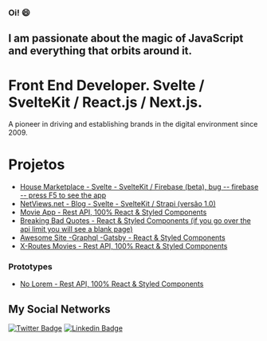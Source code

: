 ### Oi!  😄

## I am passionate about the magic of JavaScript and everything that orbits around it.

# Front End Developer. Svelte / SvelteKit / React.js / Next.js.

A pioneer in driving and establishing brands in the digital environment since 2009.

# Projetos
- [House Marketplace - Svelte - SvelteKit / Firebase (beta), bug -- firebase -- press F5 to see the app](https://svelte-house-marketplace.vercel.app/)
- [NetViews.net - Blog - Svelte - SvelteKit / Strapi (versão 1.0)](https://www.netviews.net/)
- [Movie App - Rest API, 100% React & Styled Components](https://nifty-varahamihira-f9da4d.netlify.app/)
- [Breaking Bad Quotes - React & Styled Components (if you go over the api limit you will see a blank page) ](https://zealous-benz-a0e30d.netlify.app/)
- [Awesome Site -Graphql -Gatsby - React & Styled Components](https://awesome-joliot-d12da0.netlify.app/)
- [X-Routes Movies - Rest API, 100% React & Styled Components](https://infallible-brattain-0cb0e7.netlify.app/)

### Prototypes
- [No Lorem - Rest API, 100% React & Styled Components](https://nifty-jennings-475471.netlify.app/)

## My Social Networks

[![Twitter Badge](https://img.shields.io/badge/-Twitter-1ca0f1?style=flat-square&labelColor=1ca0f1&logo=twitter&logoColor=white&link=https://twitter.com/redes_sociais)](https://twitter.com/redes_sociais) [![Linkedin Badge](https://img.shields.io/badge/-LinkedIn-blue?style=flat-square&logo=Linkedin&logoColor=white&link=https://www.linkedin.com/in/ricardodepaula/)](https://www.linkedin.com/in/ricardodepaula/)


<!--
**rcapdepaula/rcapdepaula** is a ✨ _special_ ✨ repository because its `README.md` (this file) appears on your GitHub profile.

Here are some ideas to get you started:

- 🔭 I’m currently working on ...
- 🌱 I’m currently learning ...
- 👯 I’m looking to collaborate on ...
- 🤔 I’m looking for help with ...
- 💬 Ask me about ...
- 📫 How to reach me: ...
- 😄 Pronouns: ...
- ⚡ Fun fact: ...
-->
